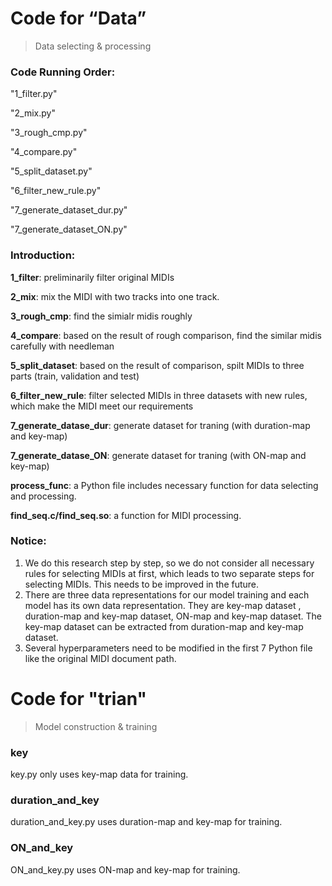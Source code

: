 # Code for “Data”

> Data selecting & processing

### Code Running Order:

"1_filter.py"

"2_mix.py"

"3_rough_cmp.py"

"4_compare.py"

"5_split_dataset.py"

"6_filter_new_rule.py"

"7_generate_dataset_dur.py"

"7_generate_dataset_ON.py"



### Introduction:

**1_filter**: preliminarily filter original MIDIs

**2_mix**: mix the MIDI with two tracks into one track.

**3_rough_cmp**: find the simialr midis roughly

**4_compare**: based on the result of rough comparison, find the similar midis carefully with needleman

**5_split_dataset**: based on the result of comparison, spilt MIDIs to three parts (train, validation and test)

**6_filter_new_rule**: filter selected MIDIs in three datasets with new rules, which make the MIDI meet our requirements

**7_generate_datase_dur**: generate dataset for traning (with duration-map and key-map)

**7_generate_datase_ON**: generate dataset for traning (with ON-map and key-map)

**process_func**: a Python file includes necessary function for data selecting and processing.

**find_seq.c/find_seq.so**: a function for MIDI processing.



### Notice: 

1. We do this research step by step, so we do not consider all necessary rules for selecting MIDIs at first, which leads to two separate steps for selecting MIDIs. This needs to be improved in the future. 
2. There are three data representations for our model training and each model has its own data representation. They are key-map dataset , duration-map and key-map dataset, ON-map and key-map dataset. The key-map dataset can be extracted from duration-map and key-map dataset.
3. Several hyperparameters need to be modified in the first 7 Python file like the original MIDI document path.






# Code for "trian"

> Model construction & training

### key

key.py only uses key-map data for training.

### duration_and_key

duration_and_key.py uses duration-map and key-map for training.

### ON_and_key

ON_and_key.py uses ON-map and key-map for training.